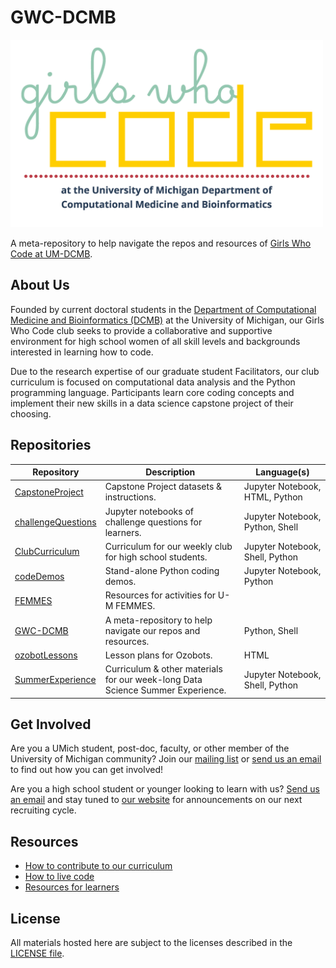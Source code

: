 # GWC-DCMB

<img src="logo.png" height="300" />

A meta-repository to help navigate the repos and resources of 
[Girls Who Code at UM-DCMB](http://umich.edu/~girlswc/).

## About Us

Founded by current doctoral students in the 
[Department of Computational Medicine and Bioinformatics (DCMB)](https://medicine.umich.edu/dept/computational-medicine-bioinformatics) 
at the University of Michigan, our Girls Who Code club seeks to provide a 
collaborative and supportive environment for high school women of all skill levels 
and backgrounds interested in learning how to code.

Due to the research expertise of our graduate student Facilitators, our club 
curriculum is focused on computational data analysis and the Python programming 
language. Participants learn core coding concepts and implement their new skills 
in a data science capstone project of their choosing.

## Repositories

| Repository | Description | Language(s) |
|---|---|---|
| [CapstoneProject](https://github.com/GWC-DCMB/CapstoneProject) | Capstone Project datasets & instructions. | Jupyter Notebook, HTML, Python |
| [challengeQuestions](https://github.com/GWC-DCMB/challengeQuestions) | Jupyter notebooks of challenge questions for learners. | Jupyter Notebook, Python, Shell |
| [ClubCurriculum](https://github.com/GWC-DCMB/ClubCurriculum) | Curriculum for our weekly club for high school students. | Jupyter Notebook, Shell, Python |
| [codeDemos](https://github.com/GWC-DCMB/codeDemos) | Stand-alone Python coding demos. | Jupyter Notebook, Python |
| [FEMMES](https://github.com/GWC-DCMB/FEMMES) | Resources for activities for U-M FEMMES. |  |
| [GWC-DCMB](https://github.com/GWC-DCMB/GWC-DCMB) | A meta-repository to help navigate our repos and resources. | Python, Shell |
| [ozobotLessons](https://github.com/GWC-DCMB/ozobotLessons) | Lesson plans for Ozobots. | HTML |
| [SummerExperience](https://github.com/GWC-DCMB/SummerExperience) | Curriculum & other materials for our week-long Data Science Summer Experience. | Jupyter Notebook, Shell, Python |

## Get Involved

Are you a UMich student, post-doc, faculty, or other member of the 
University of Michigan community? Join our 
[mailing list](https://mcommunity.umich.edu/#group:Bioinformatics%20Girls%20Who%20Code) 
or [send us an email](mailto:gwc.bioinfo-requests@umich.edu) to find out 
how you can get involved! 

Are you a high school student or younger looking to learn with us? 
[Send us an email](mailto:gwc.bioinfo-requests@umich.edu) 
and stay tuned to [our website](http://umich.edu/~girlswc) 
for announcements on our next recruiting cycle.

## Resources

- [How to contribute to our curriculum](CONTRIBUTING.md)
- [How to live code]()
- [Resources for learners](resources.md)

## License

All materials hosted here are subject to the licenses described in the [LICENSE file](LICENSE.md).
